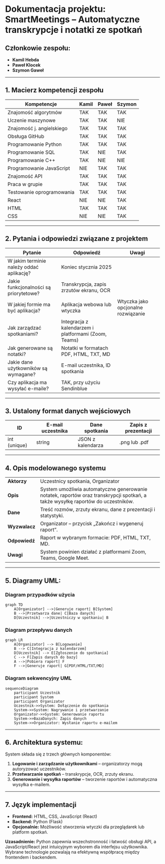 
# Dokumentacja projektu: SmartMeetings – Automatyczne transkrypcje i notatki ze spotkań

## Członkowie zespołu:
- **Kamil Hebda**
- **Paweł Klocek**
- **Szymon Gaweł**

---

## 1. Macierz kompetencji zespołu

| Kompetencje              | Kamil | Paweł | Szymon |
|--------------------------|-------|-------|--------|
| Znajomość algorytmów     | TAK   | TAK   | TAK    |
| Uczenie maszynowe        | TAK   | TAK   | NIE    |
| Znajomość j. angielskiego| TAK   | TAK   | TAK    |
| Obsługa GitHub           | TAK   | TAK   | TAK    |
| Programowanie Python     | TAK   | TAK   | TAK    |
| Programowanie SQL        | TAK   | NIE   | TAK    |
| Programowanie C++        | TAK   | NIE   | NIE    |
| Programowanie JavaScript | NIE   | TAK   | TAK    |
| Znajomość API            | TAK   | TAK   | TAK    |
| Praca w grupie           | TAK   | TAK   | TAK    |
| Testowanie oprogramowania| TAK   | TAK   | TAK    |
| React                    | NIE   | NIE   | TAK    |
| HTML                     | TAK   | TAK   | TAK    |
| CSS                      | NIE   | NIE   | TAK    |


---

## 2. Pytania i odpowiedzi związane z projektem

| Pytanie                                 | Odpowiedź                                               | Uwagi                          |
|-----------------------------------------|---------------------------------------------------------|--------------------------------|
| W jakim terminie należy oddać aplikację?| Koniec stycznia 2025                                    |                                |
| Jakie funkcjonalności są priorytetowe?  | Transkrypcja, zapis zrzutów ekranu, OCR                 |                                |
| W jakiej formie ma być aplikacja?       | Aplikacja webowa lub wtyczka                            | Wtyczka jako opcjonalne rozwiązanie |
| Jak zarządzać spotkaniami?              | Integracja z kalendarzem i platformami (Zoom, Teams)    |                                |
| Jak generowane są notatki?              | Notatki w formatach PDF, HTML, TXT, MD                  |                                |
| Jakie dane użytkowników są wymagane?    | E-mail uczestnika, ID spotkania                         |                                |
| Czy aplikacja ma wysyłać e-maile?       | TAK, przy użyciu Sendinblue                             |                                |

---

## 3. Ustalony format danych wejściowych

| ID | E-mail uczestnika | Dane spotkania      | Zapis z prezentacji |
|----|-------------------|---------------------|---------------------|
| int (unique) | string         | JSON z kalendarza | .png lub .pdf       |

---

## 4. Opis modelowanego systemu

|                              |                                                                                                                                                             |
|------------------------------|-------------------------------------------------------------------------------------------------------------------------------------------------------------|
| **Aktorzy**                  | Uczestnicy spotkania, Organizator                                                                                                                           |
| **Opis**                     | System umożliwia automatyczne generowanie notatek, raportów oraz transkrypcji spotkań, a także wysyłkę raportów do uczestników.                             |
| **Dane**                     | Treść rozmów, zrzuty ekranu, dane z prezentacji i statystyki.                                                                                               |
| **Wyzwalacz**                | Organizator – przycisk „Zakończ i wygeneruj raport”.                                                                                                        |
| **Odpowiedź**                | Raport w wybranym formacie: PDF, HTML, TXT, MD.                                                                                                             |
| **Uwagi**                    | System powinien działać z platformami Zoom, Teams, Google Meet.                                                                                             |

---

## 5. Diagramy UML:

### Diagram przypadków użycia 
```mermaid
graph TD
    A[Organizator] -->|Generuje raport| B[System]
    B -->|Przetwarza dane| C[Baza danych]
    D[Uczestnik] -->|Uczestniczy w spotkaniu| B
```
### Diagram przepływu danych
```mermaid
graph LR
    A[Organizator] --> B[Logowanie]
    B --> C[Integracja z kalendarzem]
    D[Uczestnik] --> E[Zgłoszenie do spotkania]
    C --> F[Zapis danych do bazy]
    A -->|Pobiera raport| F
    F -->|Generuje raport| G[PDF/HTML/TXT/MD]
```
### Diagram sekwencyjny UML
```mermaid
sequenceDiagram
    participant Uczestnik
    participant System
    participant Organizator
    Uczestnik->>System: Dołączenie do spotkania
    System->>System: Nagrywanie i przetwarzanie
    Organizator->>System: Generowanie raportu
    System->>BazaDanych: Zapis danych
    System->>Organizator: Wysłanie raportu e-mailem
```

---

## 6. Architektura systemu:

System składa się z trzech głównych komponentów:

1. **Logowanie i zarządzanie użytkownikami** – organizatorzy mogą autoryzować uczestników.
2. **Przetwarzanie spotkań** – transkrypcje, OCR, zrzuty ekranu.
3. **Generowanie i wysyłka raportów** – tworzenie raportów i automatyczna wysyłka e-mailem.

---

## 7. Język implementacji

- **Frontend:** HTML, CSS, JavaScript (React)
- **Backend:** Python (Flask)
- **Opcjonalnie:** Możliwość stworzenia wtyczki dla przeglądarek lub platform spotkań.

**Uzasadnienie:** Python zapewnia wszechstronność i łatwość obsługi API, a JavaScript/React jest intuicyjnym wyborem dla interfejsu użytkownika. Wybrane technologie pozwalają na efektywną współpracę między frontendem i backendem.
